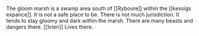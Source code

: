 The gloom marsh is a swamp area south of [[Ryboure]] within the [[kessigs expance]]. It is not a safe place to be. There is not much jurisdiction. It tends to stay gloomy and dark within the marsh. There are many beasts and dangers there. [[lirien]] Lives there. 